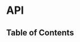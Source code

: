 # API

<!-- Generated by documentation.js. Update this documentation by updating the source code. -->

## Table of Contents
